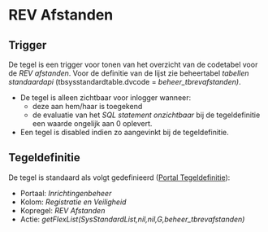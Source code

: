 # REV Afstanden

## Trigger

De tegel is een trigger voor tonen van het overzicht van de codetabel voor de _REV afstanden_. Voor de definitie van de lijst zie beheertabel _tabellen standaardapi_ (tbsysstandardtable.dvcode = _beheer_tbrevafstanden)_.

- De tegel is alleen zichtbaar voor inlogger wanneer:
  - deze aan hem/haar is toegekend
  - de evaluatie van het _SQL statement onzichtbaar_ bij de tegeldefinitie een waarde ongelijk aan 0 oplevert.
- Een tegel is disabled indien zo aangevinkt bij de tegeldefinitie.

## Tegeldefinitie

De tegel is standaard als volgt gedefinieerd ([Portal Tegeldefinitie](/instellen_inrichten/portaldefinitie/portal_tegel.md)):

- Portaal: _Inrichtingenbeheer_
- Kolom: _Registratie en Veiligheid_
- Kopregel: _REV Afstanden_
- Actie: _getFlexList(SysStandardList,nil,nil,G,beheer_tbrevafstanden)_
